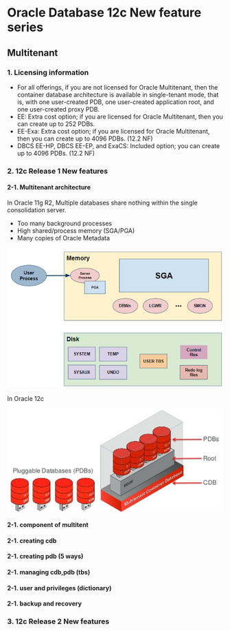 # Oracle Database 12c New feature series

## Multitenant

### 1. Licensing information

- For all offerings, if you are not licensed for Oracle Multitenant, then the container database architecture is available in single-tenant mode, that is, with one user-created PDB, one user-created application root, and one user-created proxy PDB. 
- EE: Extra cost option; if you are licensed for Oracle Multitenant, then you can create up to 252 PDBs.
- EE-Exa: Extra cost option; if you are licensed for Oracle Multitenant, then you can create up to 4096 PDBs. (12.2 NF)
- DBCS EE-HP, DBCS EE-EP, and ExaCS: Included option; you can create up to 4096 PDBs. (12.2 NF)

### 2. 12c Release 1 New features

#### 2-1. Multitenant architecture

In Oracle 11g R2,
Multiple databases share nothing within the single consolidation server.
 * Too many background processes
 * High shared/process memory (SGA/PGA)
 * Many copies of Oracle Metadata
 
![archtecture of pre 12c](images/12c_multitenant_img1.PNG)

In Oracle 12c

![archtecture of 12c](images/12c_multitenant_img2.PNG)

#### 2-1. component of multitent


#### 2-1. creating cdb


#### 2-1. creating pdb (5 ways)


#### 2-1. managing cdb,pdb (tbs)



#### 2-1. user and privileges (dictionary)



#### 2-1. backup and recovery

### 3. 12c Release 2 New features




